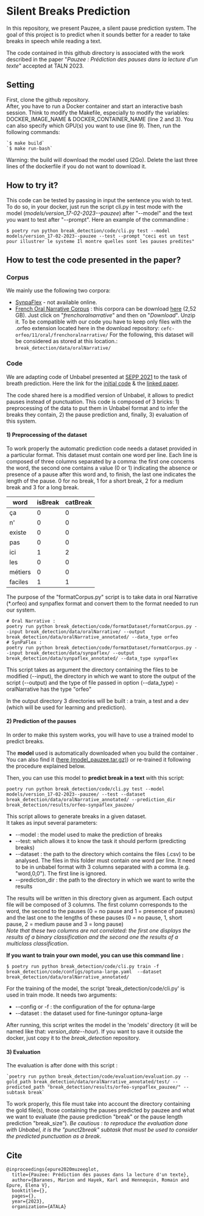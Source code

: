 # Silent Breaks Prediction

In this repository, we present Pauzee, a silent pause prediction system.
The goal of this project is to predict when it sounds better for a reader to take breaks
in speech while reading a text.

The code contained in this github directory is associated with the work described in the paper 
"_Pauzee : Prédiction des pauses dans la lecture d’un texte_" accepted at TALN 2023.

## Setting
First, clone the github repository.  
After, you have to run a Docker container and start an interactive bash session.
Think to modify the Makefile, especially to modify the variables:
DOCKER_IMAGE_NAME & DOCKER_CONTAINER_NAME (line 2 and 3).
You can also specify which GPU(s) you want to use (line 9).
Then, run the following commands:

    `$ make build`
    `$ make run-bash`

Warning: the build will download the model used (2Go). 
Delete the last three lines of the dockerfile if you do not want to download it.

## How to try it?
This code can be tested by passing in input the sentence you wish to test. 
To do so, in your docker, just run the script cli.py in test mode with the model (_models/version_17-02-2023--pauzee_) after "--model" 
and the text you want to test after "--prompt". 
Here an example of the commandline :

   `$ poetry run python break_detection/code/cli.py test --model models/version_17-02-2023--pauzee --test --prompt "ceci est un test pour illustrer le systeme Il montre quelles sont les pauses predites"`


## How to test the code presented in the paper?

### Corpus
We mainly use the following two corpora:
* [SynpaFlex](http://synpaflex.irisa.fr/) - not available online.
* [French Oral Narrative Corpus](https://www.ortolang.fr/market/corpora/cefc-orfeo?path=%2Foral%2Ffrenchoralnarrative) :
  this corpora can be download [here](https://www.ortolang.fr/market/corpora/cefc-orfeo?path=%2Foral) (2,52 GB). Just click on "_frenchoralnarrative_" and then on "_Download_". Unzip it.
  To be compatible with our code you have to keep only files with the .orfeo extension located here in the download repository:
  `cefc-orfeo/11/oral/frenchoralnarrative/`
  For the following, this dataset will be considered as stored at this location.: `break_detection/data/oralNarrative/`

### Code
We are adapting code of Unbabel presented at [SEPP 2021](https://sites.google.com/view/sentence-segmentation) to the task of breath prediction.
Here the link for the [initial code](https://github.com/Unbabel/caption/tree/shared-task) & the [linked paper](https://repositorio.iscte-iul.pt/bitstream/10071/23672/1/conferenceobject_82723.pdf).

The code shared here is a modified version of Unbabel, it allows to predict pauses instead of punctuation.
This code is composed of 3 bricks: 1) preprocessing of the data to put them in Unbabel format and to infer the breaks they contain, 2) the pause prediction and, finally, 3) evaluation of this system.  

#### 1) Preprocessing of the dataset

To work properly the automatic prediction code needs a dataset provided in a particular format. 
This dataset must contain one word per line. Each line is composed of three columns separated by a comma: 
the first one concerns the word, 
the second one contains a value (0 or 1) indicating the absence or presence of a pause after this word and, 
to finish, the last one indicates the length of the pause. 
0 for no break, 1 for a short break, 2 for a medium break and 3 for a long break.

| word    | isBreak | catBreak |
|---------|---------|----------|
| ça      | 0       | 0        |
| n'      | 0       | 0        |
| existe  | 0       | 0        |
| pas     | 0       | 0        |
| ici     | 1       | 2        |
| les     | 0       | 0        |
| métiers | 0       | 0        |
| faciles | 1       | 1        |

The purpose of the "formatCorpus.py" script is to take data in oral Narrative (*.orfeo) and synpaflex format and convert them to the format needed to run our system.
  
    # Oral Narrative : 
    poetry run python break_detection/code/formatDataset/formatCorpus.py --input break_detection/data/oralNarrative/ --output break_detection/data/oralNarrative_annotated/ --data_type orfeo
    # SynPaFlex : 
    poetry run python break_detection/code/formatDataset/formatCorpus.py --input break_detection/data/synpaflex/ --output break_detection/data/synpaflex_annotated/ --data_type synpaflex

This script takes as argument the directory containing the files to be modified (--input), 
the directory in which we want to store the output of the script (--output) 
and the type of file passed in option (--data_type) - oralNarrative has the type "orfeo"

In the output directory 3 directories will be built : 
a train, a test and a dev (which will be used for learning and prediction).

#### 2) Prediction of the pauses
In order to make this system works, you will have to use a trained model to predict breaks.

The **model** used is automatically downloaded when you build the container .
You can also find it ([here (model_pauzee.tar.gz)](https://github.com/deezer/pauzee_taln23/releases/download/v1.0.0/model_pauzee.tar.gz)) 
or re-trained it following the procedure explained below.

Then, you can use this model to **predict break in a text** with this script:

    poetry run python break_detection/code/cli.py test --model models/version_17-02-2023--pauzee/ --test --dataset break_detection/data/oralNarrative_annotated/ --prediction_dir break_detection/results/orfeo-synpaflex_pauzee/

This script allows to generate breaks in a given dataset.  
It takes as input several parameters:
* --model : the model used to make the prediction of breaks
* --test: which allows it to know the task it should perform (predicting breaks)
* --dataset : the path to the directory which contains the files (.csv) to be analysed. 
The files in this folder must contain one word per line. 
It need to be in unbabel format with 3 columns separated with a comma (e.g. "word,0,0"). 
The first line is ignored.
* --prediction_dir : the path to the directory in which we want to write the results

The results will be written in this directory given as argument.
Each output file will be composed of 3 columns. 
The first column corresponds to the word, 
the second to the pauses (0 = no pause and 1 = presence of pauses) and 
the last one to the lengths of these pauses (0 = no pause, 1, short pause, 2 = medium pause and 3 = long pause)  
_Note that these two columns are not correlated: the first one displays the results of a binary classification and 
the second one the results of a multiclass classification_.


**If you want to train your own model, you can use this command line :**

    $ poetry run python break_detection/code/cli.py train -f break_detection/code/configs/optuna-large.yaml  --dataset break_detection/data/oralNarrative_annotated/

For the training of the model, the script 'break_detection/code/cli.py' is used in train mode.
It needs two arguments:
* --config or -f : the configuration of the for optuna-large
* --dataset : the dataset used for fine-tuningor optuna-large

After running, this script writes the model in the 'models' directory (it will be named like that: _version_date--hour_). 
If you want to save it outside the docker, just copy it to the _break_detection_ repository.


#### 3) Evaluation

The evaluation is after done with this script :

    `poetry run python break_detection/code/evaluation/evaluation.py --gold_path break_detection/data/oralNarrative_annotated/test/ --predicted_path "break_detection/results/orfeo-synpaflex_pauzee/" --subtask break`

To work properly, this file must take into account the directory containing the gold file(s), 
those containing the pauses predicted by pauzee and what we want to evaluate 
(the pause prediction "break" or the pause length prediction "break_size"). 
_Be cautious : to reproduce the evaluation done with Unbabel, it is the "punct2break" subtask 
that must be used to consider the predicted punctuation as a break_.

## Cite

```
@inproceedings{epure2020muzeeglot,
  title={Pauzee: Prédiction des pauses dans la lecture d'un texte},
  author={Baranes, Marion and Hayek, Karl and Hennequin, Romain and Epure, Elena V},
  booktitle={},
  pages={},
  year={2023},
  organization={ATALA}
```